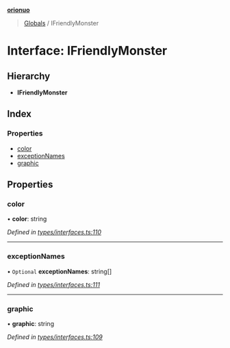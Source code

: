 **[orionuo](../README.md)**

> [Globals](../globals.md) / IFriendlyMonster

# Interface: IFriendlyMonster

## Hierarchy

* **IFriendlyMonster**

## Index

### Properties

* [color](ifriendlymonster.md#color)
* [exceptionNames](ifriendlymonster.md#exceptionnames)
* [graphic](ifriendlymonster.md#graphic)

## Properties

### color

•  **color**: string

*Defined in [types/interfaces.ts:110](https://github.com/msviha/orionuo/blob/8a6e7bf/src/types/interfaces.ts#L110)*

___

### exceptionNames

• `Optional` **exceptionNames**: string[]

*Defined in [types/interfaces.ts:111](https://github.com/msviha/orionuo/blob/8a6e7bf/src/types/interfaces.ts#L111)*

___

### graphic

•  **graphic**: string

*Defined in [types/interfaces.ts:109](https://github.com/msviha/orionuo/blob/8a6e7bf/src/types/interfaces.ts#L109)*
